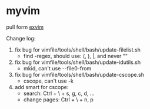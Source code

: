 # myvim

pull form [exvim](http://exvim.github.io/)

Change log:
1. fix bug for vimfile/tools/shell/bash/update-filelist.sh
    * find -regex, should use: \(, \), \|, and never ""
1. fix bug for vimfile/tools/shell/bash/update-idutils.sh
    * mkid, can't use --file0-from
1. fix bug for vimfile/tools/shell/bash/update-cscope.sh
    * cscope, can't use -k
1. add smart for cscope:
    * search: Ctrl + \ + s, g, c, d, ...
    * change pages: Ctrl + \ + n, p
